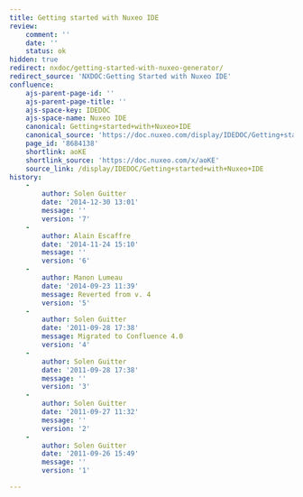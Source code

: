 ```yaml
---
title: Getting started with Nuxeo IDE
review:
    comment: ''
    date: ''
    status: ok
hidden: true
redirect: nxdoc/getting-started-with-nuxeo-generator/
redirect_source: 'NXDOC:Getting Started with Nuxeo IDE'
confluence:
    ajs-parent-page-id: ''
    ajs-parent-page-title: ''
    ajs-space-key: IDEDOC
    ajs-space-name: Nuxeo IDE
    canonical: Getting+started+with+Nuxeo+IDE
    canonical_source: 'https://doc.nuxeo.com/display/IDEDOC/Getting+started+with+Nuxeo+IDE'
    page_id: '8684138'
    shortlink: aoKE
    shortlink_source: 'https://doc.nuxeo.com/x/aoKE'
    source_link: /display/IDEDOC/Getting+started+with+Nuxeo+IDE
history:
    -
        author: Solen Guitter
        date: '2014-12-30 13:01'
        message: ''
        version: '7'
    -
        author: Alain Escaffre
        date: '2014-11-24 15:10'
        message: ''
        version: '6'
    -
        author: Manon Lumeau
        date: '2014-09-23 11:39'
        message: Reverted from v. 4
        version: '5'
    -
        author: Solen Guitter
        date: '2011-09-28 17:38'
        message: Migrated to Confluence 4.0
        version: '4'
    -
        author: Solen Guitter
        date: '2011-09-28 17:38'
        message: ''
        version: '3'
    -
        author: Solen Guitter
        date: '2011-09-27 11:32'
        message: ''
        version: '2'
    -
        author: Solen Guitter
        date: '2011-09-26 15:49'
        message: ''
        version: '1'

---
```

